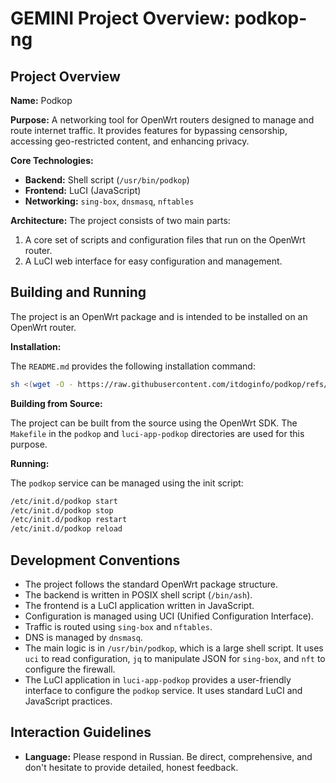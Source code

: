 # GEMINI Project Overview: podkop-ng

## Project Overview

**Name:** Podkop

**Purpose:** A networking tool for OpenWrt routers designed to manage and route internet traffic. It provides features for bypassing censorship, accessing geo-restricted content, and enhancing privacy.

**Core Technologies:**

*   **Backend:** Shell script (`/usr/bin/podkop`)
*   **Frontend:** LuCI (JavaScript)
*   **Networking:** `sing-box`, `dnsmasq`, `nftables`

**Architecture:** The project consists of two main parts:

1.  A core set of scripts and configuration files that run on the OpenWrt router.
2.  A LuCI web interface for easy configuration and management.

## Building and Running

The project is an OpenWrt package and is intended to be installed on an OpenWrt router.

**Installation:**

The `README.md` provides the following installation command:

```sh
sh <(wget -O - https://raw.githubusercontent.com/itdoginfo/podkop/refs/heads/main/install.sh)
```

**Building from Source:**

The project can be built from the source using the OpenWrt SDK. The `Makefile` in the `podkop` and `luci-app-podkop` directories are used for this purpose.

**Running:**

The `podkop` service can be managed using the init script:

```sh
/etc/init.d/podkop start
/etc/init.d/podkop stop
/etc/init.d/podkop restart
/etc/init.d/podkop reload
```

## Development Conventions

*   The project follows the standard OpenWrt package structure.
*   The backend is written in POSIX shell script (`/bin/ash`).
*   The frontend is a LuCI application written in JavaScript.
*   Configuration is managed using UCI (Unified Configuration Interface).
*   Traffic is routed using `sing-box` and `nftables`.
*   DNS is managed by `dnsmasq`.
*   The main logic is in `/usr/bin/podkop`, which is a large shell script. It uses `uci` to read configuration, `jq` to manipulate JSON for `sing-box`, and `nft` to configure the firewall.
*   The LuCI application in `luci-app-podkop` provides a user-friendly interface to configure the `podkop` service. It uses standard LuCI and JavaScript practices.

## Interaction Guidelines

*   **Language:** Please respond in Russian. Be direct, comprehensive, and don't hesitate to provide detailed, honest feedback.